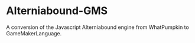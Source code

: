 # Alterniabound-GMS
A conversion of the Javascript Alterniabound engine from WhatPumpkin to GameMakerLanguage.
